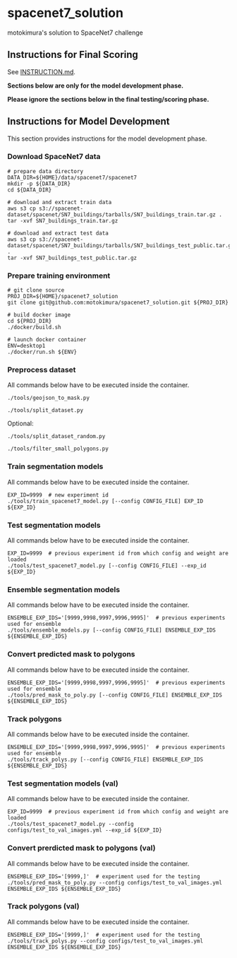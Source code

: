 # spacenet7_solution

motokimura's solution to SpaceNet7 challenge

## Instructions for Final Scoring

See [INSTRUCTION.md](INSTRUCTION.md).

**Sections below are only for the model development phase.**

**Please ignore the sections below in the final testing/scoring phase.**

## Instructions for Model Development

This section provides instructions for the model development phase.

### Download SpaceNet7 data

```
# prepare data directory
DATA_DIR=${HOME}/data/spacenet7/spacenet7
mkdir -p ${DATA_DIR}
cd ${DATA_DIR}

# download and extract train data
aws s3 cp s3://spacenet-dataset/spacenet/SN7_buildings/tarballs/SN7_buildings_train.tar.gz .
tar -xvf SN7_buildings_train.tar.gz

# download and extract test data
aws s3 cp s3://spacenet-dataset/spacenet/SN7_buildings/tarballs/SN7_buildings_test_public.tar.gz .
tar -xvf SN7_buildings_test_public.tar.gz
```

### Prepare training environment

```
# git clone source
PROJ_DIR=${HOME}/spacenet7_solution
git clone git@github.com:motokimura/spacenet7_solution.git ${PROJ_DIR}

# build docker image
cd ${PROJ_DIR}
./docker/build.sh

# launch docker container
ENV=desktop1
./docker/run.sh ${ENV}
```

### Preprocess dataset

All commands below have to be executed inside the container.

```
./tools/geojson_to_mask.py

./tools/split_dataset.py
```

Optional:

```
./tools/split_dataset_random.py

./tools/filter_small_polygons.py
```

### Train segmentation models

All commands below have to be executed inside the container.

```
EXP_ID=9999  # new experiment id
./tools/train_spacenet7_model.py [--config CONFIG_FILE] EXP_ID ${EXP_ID}
```

### Test segmentation models

All commands below have to be executed inside the container.

```
EXP_ID=9999  # previous experiment id from which config and weight are loaded
./tools/test_spacenet7_model.py [--config CONFIG_FILE] --exp_id ${EXP_ID}
```

### Ensemble segmentation models

All commands below have to be executed inside the container.

```
ENSEMBLE_EXP_IDS='[9999,9998,9997,9996,9995]'  # previous experiments used for ensemble
./tools/ensemble_models.py [--config CONFIG_FILE] ENSEMBLE_EXP_IDS ${ENSEMBLE_EXP_IDS}
```

### Convert predicted mask to polygons

All commands below have to be executed inside the container.

```
ENSEMBLE_EXP_IDS='[9999,9998,9997,9996,9995]'  # previous experiments used for ensemble
./tools/pred_mask_to_poly.py [--config CONFIG_FILE] ENSEMBLE_EXP_IDS ${ENSEMBLE_EXP_IDS}
```

### Track polygons

All commands below have to be executed inside the container.

```
ENSEMBLE_EXP_IDS='[9999,9998,9997,9996,9995]'  # previous experiments used for ensemble
./tools/track_polys.py [--config CONFIG_FILE] ENSEMBLE_EXP_IDS ${ENSEMBLE_EXP_IDS}
```

### Test segmentation models (val)

All commands below have to be executed inside the container.

```
EXP_ID=9999  # previous experiment id from which config and weight are loaded
./tools/test_spacenet7_model.py --config configs/test_to_val_images.yml --exp_id ${EXP_ID}
```

### Convert prerdicted mask to polygons (val)

All commands below have to be executed inside the container.

```
ENSEMBLE_EXP_IDS='[9999,]'  # experiment used for the testing
./tools/pred_mask_to_poly.py --config configs/test_to_val_images.yml ENSEMBLE_EXP_IDS ${ENSEMBLE_EXP_IDS}
```

### Track polygons (val)

All commands below have to be executed inside the container.

```
ENSEMBLE_EXP_IDS='[9999,]'  # experiment used for the testing
./tools/track_polys.py --config configs/test_to_val_images.yml ENSEMBLE_EXP_IDS ${ENSEMBLE_EXP_IDS}
```
